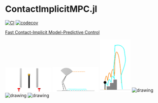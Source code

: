 # ContactImplicitMPC.jl
[![CI](https://github.com/thowell/ContactImplicitMPC.jl/actions/workflows/CI.yml/badge.svg)](https://github.com/thowell/ContactImplicitMPC.jl/actions/workflows/CI.yml)
[![codecov](https://codecov.io/gh/thowell/ContactImplicitMPC.jl/branch/main/graph/badge.svg?token=3J4VOJ0VCH)](https://codecov.io/gh/thowell/ContactImplicitMPC.jl)

[Fast Contact-Implicit Model-Predictive Control](https://arxiv.org/abs/2107.05616)

<img src="examples/animations/pushbot.gif" alt="drawing" width="150"/>

<img src="examples/animations/flamingo.gif" alt="drawing" width="150"/>

<img src="examples/animations/hopper_parkour.gif" alt="drawing" width="100"/>

<img src="examples/animations/quadruped_payload.gif" alt="drawing" width="200"/>

<img src="examples/animations/hopper_monte_carlo.gif" alt="drawing" width="200"/>

<img src="examples/animations/quadruped_monte_carlo.gif" alt="drawing" width="200"/>
